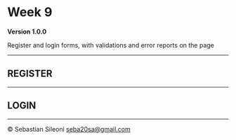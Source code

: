 # Week 9
**Version 1.0.0**

Register and login forms, with validations and error reports on the page

---

## REGISTER


---

## LOGIN

---

© Sebastian Sileoni seba20sa@gmail.com